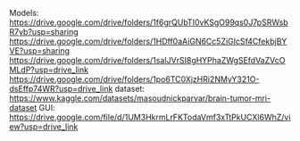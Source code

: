 Models:
https://drive.google.com/drive/folders/1f6grQUbTI0vKSgO99qs0J7pSRWsbR7yb?usp=sharing
https://drive.google.com/drive/folders/1HDff0aAiGN6Cc5ZiGIcSf4CfekbjBYVE?usp=sharing
https://drive.google.com/drive/folders/1saIJVrSI8gHYPhaZWgSEfdVaZVcOMLdP?usp=drive_link
https://drive.google.com/drive/folders/1po6TC0XjzHRi2NMyY321O-dsEffp74WR?usp=drive_link
dataset: 
https://www.kaggle.com/datasets/masoudnickparvar/brain-tumor-mri-dataset
GUI:
https://drive.google.com/file/d/1UM3HkrmLrFKTodaVmf3xTtPkUCXl6WhZ/view?usp=drive_link
